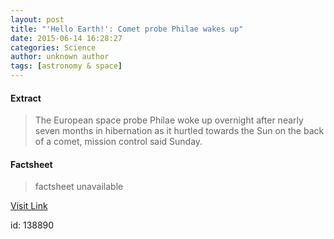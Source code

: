 ```yaml
---
layout: post
title: "'Hello Earth!': Comet probe Philae wakes up"
date: 2015-06-14 16:28:27
categories: Science
author: unknown author
tags: [astronomy & space]
---
```



#### Extract
>The European space probe Philae woke up overnight after nearly seven months in hibernation as it hurtled towards the Sun on the back of a comet, mission control said Sunday.

#### Factsheet
>factsheet unavailable

[Visit Link](http://phys.org/news353503692.html)

id:  138890
